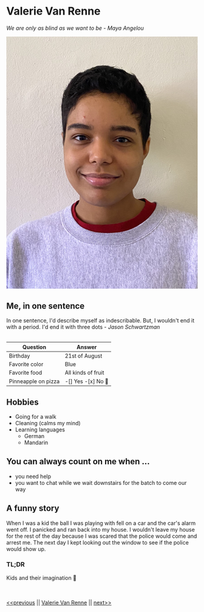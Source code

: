 # Valerie Van Renne

*We are only as blind as we want to be - Maya Angelou*

![Photo of myself](Image.jpeg)
<br/>

## Me, in one sentence
In one sentence, I'd describe myself as indescribable. But, I wouldn't end it with a period. I'd end it with three dots - *Jason Schwartzman*
<br/>
<br/>

Question | Answer
-------- | --------
Birthday | 21st of August
Favorite color | Blue
Favorite food | All kinds of fruit
Pinneapple on pizza | -[] Yes -[x] No :nauseated_face:

## Hobbies
* Going for a walk
* Cleaning (calms my mind)
* Learning languages
  * German
  * Mandarin

## You can always count on me when ...
* you need help
* you want to chat while we wait downstairs for the batch to come our way

## A funny story
When I was a kid the ball I was playing with fell on a car and the car's alarm went off.
I panicked and ran back into my house.
I wouldn't leave my house for the rest of the day because I was scared that the police would come and arrest me.
The next day I kept looking out the window to see if the police would show up.

### TL;DR
Kids and their imagination :rofl:
<br/>
<br/>
<br/>

[<<previous](https://github.com/Steeeeeph/markdown-challenge) || [Valerie Van Renne](https://github.com/ValerieVR/markdown-challenge) || [next>>](https://github.com/VidyashreeTarikere/markdown-challenge)




